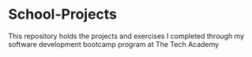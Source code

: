 # School-Projects
This repository holds the projects and exercises I completed through my software development bootcamp program at The Tech Academy
